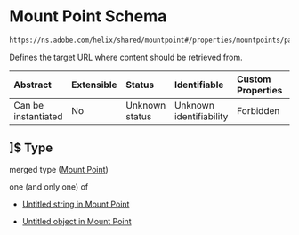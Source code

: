 # Mount Point Schema

```txt
https://ns.adobe.com/helix/shared/mountpoint#/properties/mountpoints/patternProperties/^/.*[^/]$
```

Defines the target URL where content should be retrieved from.

| Abstract            | Extensible | Status         | Identifiable            | Custom Properties | Additional Properties | Access Restrictions | Defined In                                                      |
| :------------------ | :--------- | :------------- | :---------------------- | :---------------- | :-------------------- | :------------------ | :-------------------------------------------------------------- |
| Can be instantiated | No         | Unknown status | Unknown identifiability | Forbidden         | Allowed               | none                | [fstab.schema.json\*](fstab.schema.json "open original schema") |

## ]$ Type

merged type ([Mount Point](fstab-properties-mountpoints-patternproperties-mount-point.md))

one (and only one) of

*   [Untitled string in Mount Point](mountpoint-oneof-0.md "check type definition")

*   [Untitled object in Mount Point](mountpoint-oneof-1.md "check type definition")
